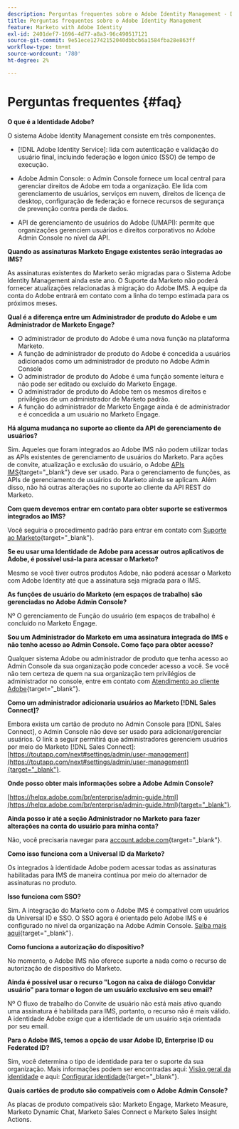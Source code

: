 ```yaml
---
description: Perguntas frequentes sobre o Adobe Identity Management - Documentação do Marketo - Documentação do produto
title: Perguntas frequentes sobre o Adobe Identity Management
feature: Marketo with Adobe Identity
exl-id: 2401def7-1696-4d77-a8a3-96c490517121
source-git-commit: 9e51ece12742152040dbbcb6a1584fba28e863ff
workflow-type: tm+mt
source-wordcount: '780'
ht-degree: 2%

---
```


# Perguntas frequentes {#faq}

**O que é a Identidade Adobe?**

O sistema Adobe Identity Management consiste em três componentes.

* [!DNL Adobe Identity Service]: lida com autenticação e validação do usuário final, incluindo federação e logon único (SSO) de tempo de execução.

* Adobe Admin Console: o Admin Console fornece um local central para gerenciar direitos de Adobe em toda a organização. Ele lida com gerenciamento de usuários, serviços em nuvem, direitos de licença de desktop, configuração de federação e fornece recursos de segurança de prevenção contra perda de dados.

* API de gerenciamento de usuários do Adobe (UMAPI): permite que organizações gerenciem usuários e direitos corporativos no Adobe Admin Console no nível da API.

**Quando as assinaturas Marketo Engage existentes serão integradas ao IMS?**

As assinaturas existentes do Marketo serão migradas para o Sistema Adobe Identity Management ainda este ano. O Suporte da Marketo não poderá fornecer atualizações relacionadas à migração do Adobe IMS. A equipe da conta do Adobe entrará em contato com a linha do tempo estimada para os próximos meses.

**Qual é a diferença entre um Administrador de produto do Adobe e um Administrador de Marketo Engage?**

* O administrador de produto do Adobe é uma nova função na plataforma Marketo.
* A função de administrador de produto do Adobe é concedida a usuários adicionados como um administrador de produto no Adobe Admin Console
* O administrador de produto do Adobe é uma função somente leitura e não pode ser editado ou excluído do Marketo Engage.
* O administrador de produto do Adobe tem os mesmos direitos e privilégios de um administrador de Marketo padrão.
* A função do administrador de Marketo Engage ainda é de administrador e é concedida a um usuário no Marketo Engage.

**Há alguma mudança no suporte ao cliente da API de gerenciamento de usuários?**

Sim. Aqueles que foram integrados ao Adobe IMS não podem utilizar todas as APIs existentes de gerenciamento de usuários do Marketo. Para ações de convite, atualização e exclusão do usuário, o Adobe [APIs IMS](https://www.adobe.io/apis/experienceplatform/umapi-new.html){target="_blank"} deve ser usado. Para o gerenciamento de funções, as APIs de gerenciamento de usuários do Marketo ainda se aplicam. Além disso, não há outras alterações no suporte ao cliente da API REST do Marketo.

**Com quem devemos entrar em contato para obter suporte se estivermos integrados ao IMS?**

Você seguiria o procedimento padrão para entrar em contato com [Suporte ao Marketo](https://nation.marketo.com/t5/support/ct-p/Support){target="_blank"}.

**Se eu usar uma Identidade de Adobe para acessar outros aplicativos de Adobe, é possível usá-la para acessar o Marketo?**

Mesmo se você tiver outros produtos Adobe, não poderá acessar o Marketo com Adobe Identity até que a assinatura seja migrada para o IMS.

**As funções de usuário do Marketo (em espaços de trabalho) são gerenciadas no Adobe Admin Console?**

Nº O gerenciamento de Função do usuário (em espaços de trabalho) é concluído no Marketo Engage.

**Sou um Administrador do Marketo em uma assinatura integrada do IMS e não tenho acesso ao Admin Console. Como faço para obter acesso?**

Qualquer sistema Adobe ou administrador de produto que tenha acesso ao Admin Console da sua organização pode conceder acesso a você. Se você não tem certeza de quem na sua organização tem privilégios de administrador no console, entre em contato com [Atendimento ao cliente Adobe](https://helpx.adobe.com/contact.html){target="_blank"}.

**Como um administrador adicionaria usuários ao Marketo [!DNL Sales Connect]?**

Embora exista um cartão de produto no Admin Console para [!DNL Sales Connect], o Admin Console não deve ser usado para adicionar/gerenciar usuários. O link a seguir permitirá que administradores gerenciem usuários por meio do Marketo [!DNL Sales Connect]: [https://toutapp.com/next#settings/admin/user-management](https://toutapp.com/next#settings/admin/user-management){target="_blank"}.

**Onde posso obter mais informações sobre a Adobe Admin Console?**

[https://helpx.adobe.com/br/enterprise/admin-guide.html](https://helpx.adobe.com/br/enterprise/admin-guide.html){target="_blank"}.

**Ainda posso ir até a seção Administrador no Marketo para fazer alterações na conta do usuário para minha conta?**

Não, você precisaria navegar para [account.adobe.com](https://account.adobe.com){target="_blank"}.

**Como isso funciona com a Universal ID da Marketo?**

Os integrados à identidade Adobe podem acessar todas as assinaturas habilitadas para IMS de maneira contínua por meio do alternador de assinaturas no produto.

**Isso funciona com SSO?**

Sim. A integração do Marketo com o Adobe IMS é compatível com usuários da Universal ID e SSO. O SSO agora é orientado pelo Adobe IMS e é configurado no nível da organização na Adobe Admin Console. [Saiba mais aqui](https://helpx.adobe.com/enterprise/using/set-up-identity.html){target="_blank"}.

**Como funciona a autorização do dispositivo?**

No momento, o Adobe IMS não oferece suporte a nada como o recurso de autorização de dispositivo do Marketo.

**Ainda é possível usar o recurso &quot;Logon na caixa de diálogo Convidar usuário&quot; para tornar o logon de um usuário exclusivo em seu email?**

Nº O fluxo de trabalho do Convite de usuário não está mais ativo quando uma assinatura é habilitada para IMS, portanto, o recurso não é mais válido. A identidade Adobe exige que a identidade de um usuário seja orientada por seu email.

**Para o Adobe IMS, temos a opção de usar Adobe ID, Enterprise ID ou Federated ID?**

Sim, você determina o tipo de identidade para ter o suporte da sua organização. Mais informações podem ser encontradas aqui: [Visão geral da identidade](https://helpx.adobe.com/enterprise/using/identity.html) e aqui: [Configurar identidade](https://helpx.adobe.com/enterprise/using/set-up-identity.html){target="_blank"}.

**Quais cartões de produto são compatíveis com o Adobe Admin Console?**

As placas de produto compatíveis são: Marketo Engage, Marketo Measure, Marketo Dynamic Chat, Marketo Sales Connect e Marketo Sales Insight Actions.
